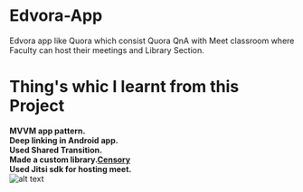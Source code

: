 # Edvora-App
Edvora app like Quora which consist Quora QnA with Meet classroom where Faculty can host their meetings and Library Section.
# Thing's whic I learnt from this Project
<b>MVVM app pattern.</b></br>
<b>Deep linking in Android app.</b></br>
<b>Used Shared Transition.</b></br>
<b>Made a custom library.<a href="https://github.com/KapilYadav-dev/Censory">Censory</a></b></br>
<b>Used Jitsi sdk for hosting meet.</b></br>
![alt text](https://raw.githubusercontent.com/KapilYadav-dev/Edvora-App/main/image1.png)

